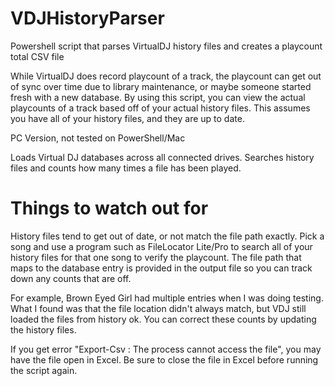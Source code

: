 # VDJHistoryParser
Powershell script that parses VirtualDJ history files and creates a playcount total CSV file

While VirtualDJ does record playcount of a track, the playcount can get out of sync over time due to library maintenance, or maybe someone started fresh with a new database.
By using this script, you can view the actual playcounts of a track based off of your actual history files.
This assumes you have all of your history files, and they are up to date.

PC Version, not tested on PowerShell/Mac

Loads Virtual DJ databases across all connected drives.
Searches history files and counts how many times a file has been played.

# Things to watch out for
History files tend to get out of date, or not match the file path exactly.
Pick a song and use a program such as FileLocator Lite/Pro to search all of your history files for that one song to verify the playcount.
The file path that maps to the database entry is provided in the output file so you can track down any counts that are off.

For example, Brown Eyed Girl had multiple entries when I was doing testing.
What I found was that the file location didn't always match, but VDJ still loaded the files from history ok.
You can correct these counts by updating the history files.

If you get error "Export-Csv : The process cannot access the file", you may have the file open in Excel.  Be sure to close the file in Excel before running the script again.
